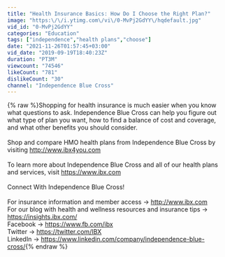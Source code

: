 ```yaml
---
title: "Health Insurance Basics: How Do I Choose the Right Plan?"
image: "https:\/\/i.ytimg.com\/vi\/0-MvPj2GdYY\/hqdefault.jpg"
vid_id: "0-MvPj2GdYY"
categories: "Education"
tags: ["independence","health plans","choose"]
date: "2021-11-26T01:57:45+03:00"
vid_date: "2019-09-19T18:40:23Z"
duration: "PT3M"
viewcount: "74546"
likeCount: "781"
dislikeCount: "30"
channel: "Independence Blue Cross"
---
```

{% raw %}Shopping for health insurance is much easier when you know what questions to ask. Independence Blue Cross can help you figure out what type of plan you want, how to find a balance of cost and coverage, and what other benefits you should consider.<br /><br />Shop and compare HMO health plans from Independence Blue Cross by visiting <a rel="nofollow" target="blank" href="http://www.ibx4you.com">http://www.ibx4you.com</a><br /><br />To learn more about Independence Blue Cross and all of our health plans and services, visit <a rel="nofollow" target="blank" href="https://www.ibx.com">https://www.ibx.com</a><br /><br />Connect With Independence Blue Cross! <br /><br />For insurance information and member access → <a rel="nofollow" target="blank" href="http://www.ibx.com">http://www.ibx.com</a> <br />For our blog with health and wellness resources and insurance tips → <a rel="nofollow" target="blank" href="https://insights.ibx.com/">https://insights.ibx.com/</a><br />Facebook → <a rel="nofollow" target="blank" href="https://www.fb.com/ibx">https://www.fb.com/ibx</a> <br />Twitter → <a rel="nofollow" target="blank" href="https://twitter.com/IBX">https://twitter.com/IBX</a><br />LinkedIn → <a rel="nofollow" target="blank" href="https://www.linkedin.com/company/independence-blue-cross/">https://www.linkedin.com/company/independence-blue-cross/</a>{% endraw %}
